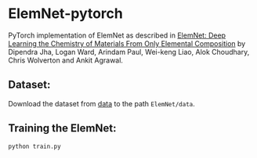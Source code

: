 # ElemNet-pytorch

PyTorch implementation of ElemNet as described in [ElemNet: Deep Learning the Chemistry of Materials From Only Elemental Composition](https://www.nature.com/articles/s41598-018-35934-y)
by Dipendra Jha, Logan Ward, Arindam Paul, Wei-keng Liao, Alok Choudhary, Chris Wolverton and Ankit Agrawal.

## Dataset:
Download the dataset from [data](http://cucis.ece.northwestern.edu/projects/DataSets/ElemNet/data.tar.gz) to the path `ElemNet/data`.

## Training the ElemNet:

`python train.py`
